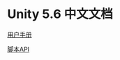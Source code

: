 # Unity 5.6 中文文档

[用户手册](https://www.zlogn.com/unity-docs-cn-5.6/Manual/index.html)

[脚本API](https://www.zlogn.com/unity-docs-cn-5.6/ScriptReference/index.html)